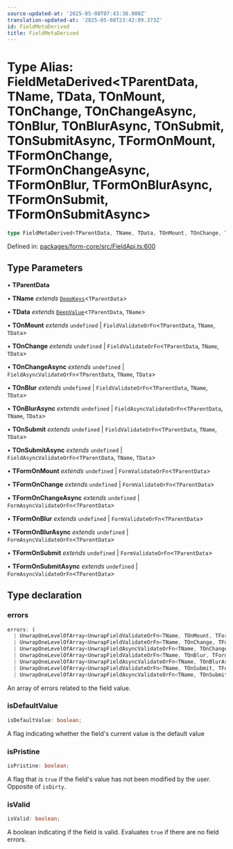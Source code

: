 ```yaml
---
source-updated-at: '2025-05-08T07:43:38.000Z'
translation-updated-at: '2025-05-08T23:42:09.373Z'
id: FieldMetaDerived
title: FieldMetaDerived
---
```


<!-- DO NOT EDIT: this page is autogenerated from the type comments -->

# Type Alias: FieldMetaDerived\<TParentData, TName, TData, TOnMount, TOnChange, TOnChangeAsync, TOnBlur, TOnBlurAsync, TOnSubmit, TOnSubmitAsync, TFormOnMount, TFormOnChange, TFormOnChangeAsync, TFormOnBlur, TFormOnBlurAsync, TFormOnSubmit, TFormOnSubmitAsync\>

```ts
type FieldMetaDerived<TParentData, TName, TData, TOnMount, TOnChange, TOnChangeAsync, TOnBlur, TOnBlurAsync, TOnSubmit, TOnSubmitAsync, TFormOnMount, TFormOnChange, TFormOnChangeAsync, TFormOnBlur, TFormOnBlurAsync, TFormOnSubmit, TFormOnSubmitAsync> = object;
```

Defined in: [packages/form-core/src/FieldApi.ts:600](https://github.com/TanStack/form/blob/main/packages/form-core/src/FieldApi.ts#L600)

## Type Parameters

• **TParentData**

• **TName** *extends* [`DeepKeys`](deepkeys.md)\<`TParentData`\>

• **TData** *extends* [`DeepValue`](deepvalue.md)\<`TParentData`, `TName`\>

• **TOnMount** *extends* `undefined` \| `FieldValidateOrFn`\<`TParentData`, `TName`, `TData`\>

• **TOnChange** *extends* `undefined` \| `FieldValidateOrFn`\<`TParentData`, `TName`, `TData`\>

• **TOnChangeAsync** *extends* `undefined` \| `FieldAsyncValidateOrFn`\<`TParentData`, `TName`, `TData`\>

• **TOnBlur** *extends* `undefined` \| `FieldValidateOrFn`\<`TParentData`, `TName`, `TData`\>

• **TOnBlurAsync** *extends* `undefined` \| `FieldAsyncValidateOrFn`\<`TParentData`, `TName`, `TData`\>

• **TOnSubmit** *extends* `undefined` \| `FieldValidateOrFn`\<`TParentData`, `TName`, `TData`\>

• **TOnSubmitAsync** *extends* `undefined` \| `FieldAsyncValidateOrFn`\<`TParentData`, `TName`, `TData`\>

• **TFormOnMount** *extends* `undefined` \| `FormValidateOrFn`\<`TParentData`\>

• **TFormOnChange** *extends* `undefined` \| `FormValidateOrFn`\<`TParentData`\>

• **TFormOnChangeAsync** *extends* `undefined` \| `FormAsyncValidateOrFn`\<`TParentData`\>

• **TFormOnBlur** *extends* `undefined` \| `FormValidateOrFn`\<`TParentData`\>

• **TFormOnBlurAsync** *extends* `undefined` \| `FormAsyncValidateOrFn`\<`TParentData`\>

• **TFormOnSubmit** *extends* `undefined` \| `FormValidateOrFn`\<`TParentData`\>

• **TFormOnSubmitAsync** *extends* `undefined` \| `FormAsyncValidateOrFn`\<`TParentData`\>

## Type declaration

### errors

```ts
errors: (
  | UnwrapOneLevelOfArray<UnwrapFieldValidateOrFn<TName, TOnMount, TFormOnMount>>
  | UnwrapOneLevelOfArray<UnwrapFieldValidateOrFn<TName, TOnChange, TFormOnChange>>
  | UnwrapOneLevelOfArray<UnwrapFieldAsyncValidateOrFn<TName, TOnChangeAsync, TFormOnChangeAsync>>
  | UnwrapOneLevelOfArray<UnwrapFieldValidateOrFn<TName, TOnBlur, TFormOnBlur>>
  | UnwrapOneLevelOfArray<UnwrapFieldAsyncValidateOrFn<TName, TOnBlurAsync, TFormOnBlurAsync>>
  | UnwrapOneLevelOfArray<UnwrapFieldValidateOrFn<TName, TOnSubmit, TFormOnSubmit>>
  | UnwrapOneLevelOfArray<UnwrapFieldAsyncValidateOrFn<TName, TOnSubmitAsync, TFormOnSubmitAsync>>)[];
```

An array of errors related to the field value.

### isDefaultValue

```ts
isDefaultValue: boolean;
```

A flag indicating whether the field's current value is the default value

### isPristine

```ts
isPristine: boolean;
```

A flag that is `true` if the field's value has not been modified by the user. Opposite of `isDirty`.

### isValid

```ts
isValid: boolean;
```

A boolean indicating if the field is valid. Evaluates `true` if there are no field errors.
